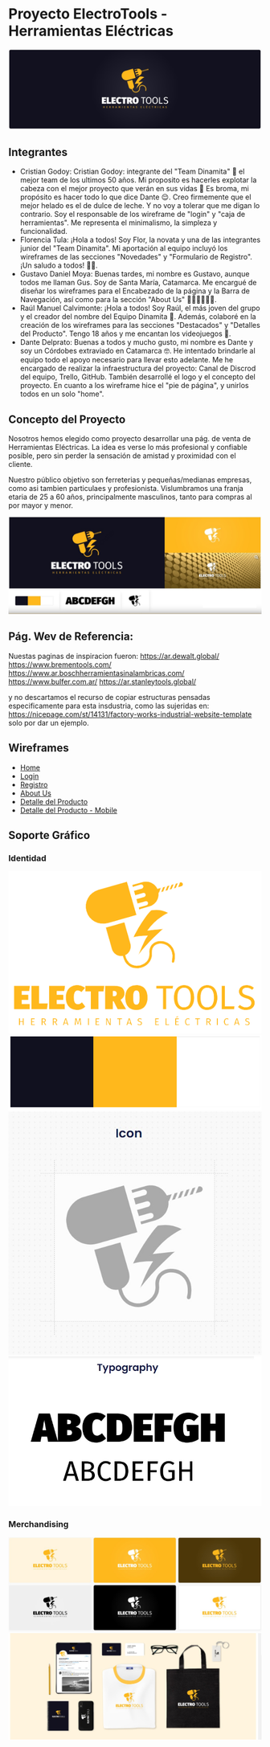# Proyecto ElectroTools - Herramientas Eléctricas

![Banner del Proyecto](./public/img/identidad/Banner%20Logo%20Amarillo%20Negro.jpg)

## Integrantes

- Cristian Godoy: Cristian Godoy: integrante del "Team Dinamita" 🧨  el mejor team de los ultimos 50 años. Mi proposito es hacerles explotar la cabeza con el mejor proyecto que verán en sus vidas 🤯  Es broma, mi propósito es hacer todo lo que dice Dante 😌.
Creo firmemente que el mejor helado es el de dulce de leche. Y no voy a tolerar que me digan lo contrario.
Soy el responsable de los wireframe de "login" y "caja de herramientas".
Me representa el minimalismo, la simpleza y funcionalidad.
- Florencia Tula: ¡Hola a todos! Soy Flor, la novata y una de las integrantes junior del "Team Dinamita". Mi aportación al equipo incluyó los wireframes de las secciones "Novedades" y "Formulario de Registro". ¡Un saludo a todos! 👋🏻.
- Gustavo Daniel Moya: Buenas tardes, mi nombre es Gustavo, aunque todos me llaman Gus. Soy de Santa María, Catamarca. Me encargué de diseñar los wireframes para el Encabezado de la página y la Barra de Navegación, así como para la sección "About Us" 🙍‍♂️🙍‍♂️🙍‍♂️.
- Raúl Manuel Calvimonte: ¡Hola a todos! Soy Raúl, el más joven del grupo y el creador del nombre del Equipo Dinamita 🧨. Además, colaboré en la creación de los wireframes para las secciones "Destacados" y "Detalles del Producto". Tengo 18 años y me encantan los videojuegos 👾.
- Dante Delprato: Buenas a todos y mucho gusto, mi nombre es Dante y soy un Córdobes extraviado en Catamarca 🤓. He intentado brindarle al equipo todo el apoyo necesario para llevar esto adelante. Me he encargado de realizar la infraestructura del proyecto: Canal de Discrod del equipo, Trello, GitHub. También desarrollé el logo y el concepto del proyecto.
En cuanto a los wireframe hice el "pie de página", y unirlos todos en un solo "home". 

## Concepto del Proyecto

Nosotros hemos elegido como proyecto desarrollar una pág. de venta de Herramientas Eléctricas.
La idea es verse lo más profesional y confiable posible, pero sin perder la sensación de amistad y proximidad con el cliente. 

Nuestro público objetivo son ferreterias y pequeñas/medianas empresas, como asi tambien particulaes y profesionista. Vislumbramos una franja etaria de 25 a 60 años, principalmente masculinos, tanto para compras al por mayor y menor.

![Imagen del Concepto](./public/img/concepto/Concepto.jpg)

## Pág. Wev de Referencia:

Nuestas paginas de inspiracion fueron:
https://ar.dewalt.global/
https://www.brementools.com/
https://www.ar.boschherramientasinalambricas.com/
https://www.bulfer.com.ar/
https://ar.stanleytools.global/

y no descartamos el recurso de copiar estructuras pensadas especificamente para esta insdustria, como las sujeridas en:
https://nicepage.com/st/14131/factory-works-industrial-website-template
solo por dar un ejemplo.

## Wireframes

- [Home](./public/views/Home---Desktop.pdf)
- [Login](./public/views/Login.pdf)
- [Registro](./public/views/Formulario-de-Registro.pdf)
- [About Us](./public/views/AboutUs.pdf)
- [Detalle del Producto](./public/views/Detalles-del-Producto---Desktop.pdf)
- [Detalle del Producto - Mobile](./public/views/Detalles-del-Producto---Mobile.pdf)

## Soporte Gráfico

### Identidad

![Logo Completo Amarillo](./public/img/identidad/LogoCompletoAmarillo-removebg.png)
![Esquema de Colores](./public/img/concepto/esquema%20de%20colores.png)
![Icono](./public/img/concepto/Icono.jpg)
![Tipografá](./public/img/concepto/typografia.jpg)

### Merchandising

![Tarjetas](./public/img/concepto/Logos.jpg)
![merchandising](./public/img/merchandising/merchandising.jpg)
